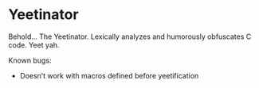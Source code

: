 # Yeetinator
Behold... The Yeetinator. Lexically analyzes and humorously obfuscates C code. Yeet yah.

Known bugs:
- Doesn’t work with macros defined before yeetification
